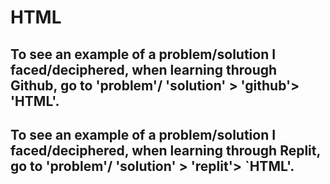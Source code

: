 # HTML
## To see an example of a problem/solution I faced/deciphered, when learning through Github, go to 'problem'/ 'solution' > 'github'> 'HTML'. 
## To see an example of a problem/solution I faced/deciphered, when learning through Replit, go to 'problem'/ 'solution' > 'replit'> `HTML'.
